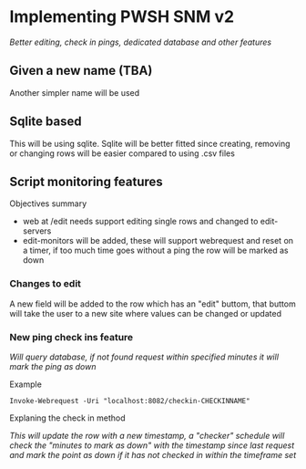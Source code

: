 # Implementing PWSH SNM v2
*Better editing, check in pings, dedicated database and other features*

## Given a new name (TBA)
Another simpler name will be used

## Sqlite based
This will be using sqlite. Sqlite will be better fitted since creating, removing or changing rows will be easier compared to using .csv files


## Script monitoring features
Objectives summary

- web at /edit needs support editing single rows and changed to edit-servers
- edit-monitors will be added, these will support webrequest and reset on a timer, if too much time goes without a ping the row will be marked as down

### Changes to edit

A new field will be added to the row which has an "edit" buttom, that buttom will take the user to a new site where values can be changed or updated

### New ping check ins feature
*Will query database, if not found request within specified minutes it will mark the ping as down*

Example
```pwsh
Invoke-Webrequest -Uri "localhost:8082/checkin-CHECKINNAME"
```
Explaning the check in method

*This will update the row with a new timestamp, a "checker" schedule will check the "minutes to mark as down" with the timestamp since last request and mark the point as down if it has not checked in within the timeframe set*